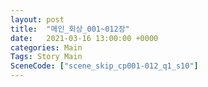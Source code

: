 ```yaml
---
layout: post
title:  "메인_회상_001~012장"
date:   2021-03-16 13:00:00 +0000
categories: Main
Tags: Story Main
SceneCode: ["scene_skip_cp001-012_q1_s10"]
---
```

